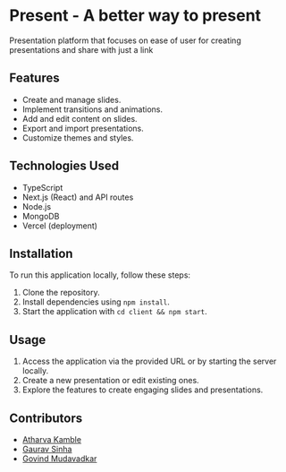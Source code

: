 # Present - A better way to present

Presentation platform that focuses on ease of user for creating presentations and share with just a link

## Features

- Create and manage slides.
- Implement transitions and animations.
- Add and edit content on slides.
- Export and import presentations.
- Customize themes and styles.

## Technologies Used

- TypeScript
- Next.js (React) and API routes
- Node.js
- MongoDB
- Vercel (deployment)

## Installation

To run this application locally, follow these steps:

1. Clone the repository.
2. Install dependencies using `npm install`.
3. Start the application with `cd client && npm start`.

## Usage

1. Access the application via the provided URL or by starting the server locally.
2. Create a new presentation or edit existing ones.
3. Explore the features to create engaging slides and presentations.

## Contributors

- [Atharva Kamble](https://github.com/atharvaneu)
- [Gaurav Sinha](https://github.com/sinhagaurav7)
- [Govind Mudavadkar](https://github.com/GovindMNEU)

